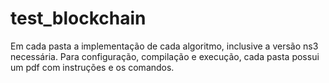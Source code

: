 # test_blockchain

Em cada pasta a implementação de cada algoritmo, inclusive a versão ns3 necessária.
Para configuração, compilação e execução, cada pasta possui um pdf com instruções e os comandos.
